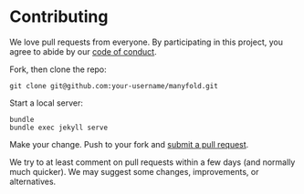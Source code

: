 # Contributing

We love pull requests from everyone. By participating in this project, you
agree to abide by our [code of conduct](https://github.com/manyfold3d/website?tab=coc-ov-file#coc-ov-file).

Fork, then clone the repo:

    git clone git@github.com:your-username/manyfold.git

Start a local server:

    bundle
    bundle exec jekyll serve

Make your change. Push to your fork and [submit a pull request](https://github.com/manyfold3d/website/compare/).

We try to at least comment on pull requests within a few days (and normally much
quicker). We may suggest some changes, improvements, or alternatives.
